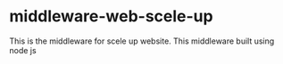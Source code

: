 # middleware-web-scele-up
This is the middleware for scele up website. This middleware built using node js
